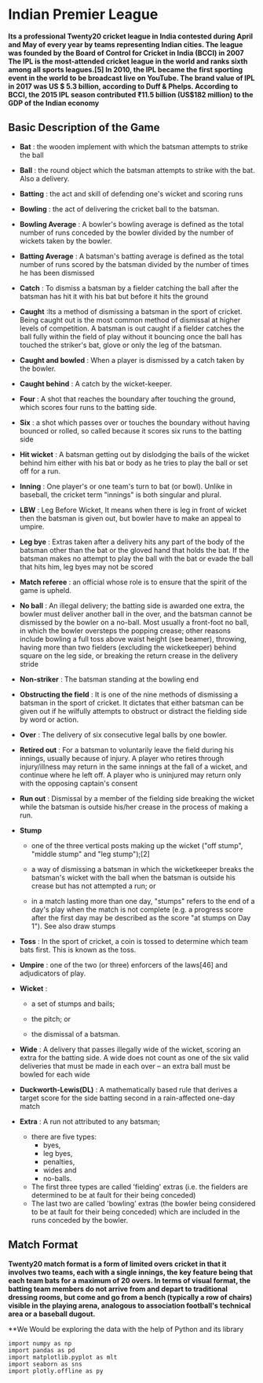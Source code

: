 # Indian Premier League

**Its a professional Twenty20 cricket league in India contested during April and May of every year by teams representing Indian cities. The league was founded by the Board of Control for Cricket in India (BCCI) in 2007
The IPL is the most-attended cricket league in the world and ranks sixth among all sports leagues.[5] In 2010, the IPL became the first sporting event in the world to be broadcast live on YouTube. The brand value of IPL in 2017 was US $ 5.3 billion, according to Duff & Phelps. According to BCCI, the 2015 IPL season contributed ₹11.5 billion (US$182 million) to the GDP of the Indian economy**



## Basic Description of the Game

* **Bat** : the wooden implement with which the batsman attempts to strike the ball

* **Ball** : the round object which the batsman attempts to strike with the bat. Also a delivery.

* **Batting** : the act and skill of defending one's wicket and scoring runs

* **Bowling** : the act of delivering the cricket ball to the batsman.

* **Bowling Average** : A bowler's bowling average is defined as the total number of runs conceded by the bowler divided by the number of wickets taken by the bowler.

* **Batting Average** : A batsman's batting average is defined as the total number of runs scored by the batsman divided by the number of times he has been dismissed

* **Catch** : To dismiss a batsman by a fielder catching the ball after the batsman has hit it with his bat but before it hits the ground

* **Caught** :Its a method of dismissing a batsman in the sport of cricket. Being caught out is the most common method of dismissal at higher levels of competition. A batsman is out caught if a fielder catches the ball fully within the field of play without it bouncing once the ball has touched the striker's bat, glove or only the leg of the batsman.

* **Caught and bowled** : When a player is dismissed by a catch taken by the bowler.

* **Caught behind** : A catch by the wicket-keeper.
* **Four** : A shot that reaches the boundary after touching the ground, which scores four runs to the batting side.
* **Six** : a shot which passes over or touches the boundary without having bounced or rolled, so called because it scores six runs to the batting side

* **Hit wicket** : A batsman getting out by dislodging the bails of the wicket behind him either with his bat or body as he tries to play the ball or set off for a run.

* **Inning** : One player's or one team's turn to bat (or bowl). Unlike in baseball, the cricket term "innings" is both singular and plural.

* **LBW** : Leg Before Wicket, It means when there is leg in front of wicket then the batsman is given out, but bowler have to make an appeal to umpire.

* **Leg bye** : Extras taken after a delivery hits any part of the body of the batsman other than the bat or the gloved hand that holds the bat. If the batsman makes no attempt to play the ball with the bat or evade the ball that hits him, leg byes may not be scored

* **Match referee** : an official whose role is to ensure that the spirit of the game is upheld.

* **No ball** : An illegal delivery; the batting side is awarded one extra, the bowler must deliver another ball in the over, and the batsman cannot be dismissed by the bowler on a no-ball. Most usually a front-foot no ball, in which the bowler oversteps the popping crease; other reasons include bowling a full toss above waist height (see beamer), throwing, having more than two fielders (excluding the wicketkeeper) behind square on the leg side, or breaking the return crease in the delivery stride

* **Non-striker** : The batsman standing at the bowling end

* **Obstructing the field** : It is one of the nine methods of dismissing a batsman in the sport of cricket. It dictates that either batsman can be given out if he wilfully attempts to obstruct or distract the fielding side by word or action.

* **Over** : The delivery of six consecutive legal balls by one bowler.

* **Retired out** : For a batsman to voluntarily leave the field during his innings, usually because of injury. A player who retires through injury/illness may return in the same innings at the fall of a wicket, and continue where he left off. A player who is uninjured may return only with the opposing captain's consent

* **Run out** : Dismissal by a member of the fielding side breaking the wicket while the batsman is outside his/her crease in the process of making a run.
* **Stump**
    * one of the three vertical posts making up the wicket ("off stump", "middle stump" and "leg stump");[2]
    
    * a way of dismissing a batsman in which the wicketkeeper breaks the batsman's wicket with the ball when the batsman is outside his crease but has not attempted a run; or
    
    * in a match lasting more than one day, "stumps" refers to the end of a day's play when the match is not complete (e.g. a progress score after the first day may be described as the score "at stumps on Day 1"). See also draw stumps
    
* **Toss** : In the sport of cricket, a coin is tossed to determine which team bats first. This is known as the toss.

* **Umpire** : one of the two (or three) enforcers of the laws[46] and adjudicators of play.

* **Wicket** :
    * a set of stumps and bails;
    
    * the pitch; or
    
    * the dismissal of a batsman.
    
* **Wide** : A delivery that passes illegally wide of the wicket, scoring an extra for the batting side. A wide does not count as one of the six valid deliveries that must be made in each over – an extra ball must be bowled for each wide

* **Duckworth-Lewis(DL)** : A mathematically based rule that derives a target score for the side batting second in a rain-affected one-day match

* **Extra** : A run not attributed to any batsman;
     * there are five types:
       * byes,
       * leg byes,
       * penalties,
       * wides and
       * no-balls.
     * The first three types are called 'fielding' extras (i.e. the fielders are determined to be at fault for their being conceded)
     * The last two are called 'bowling' extras (the bowler being considered to be at fault for their being conceded) which are included in the runs conceded by the bowler.
     
## Match Format
**Twenty20 match format is a form of limited overs cricket in that it involves two teams, each with a single innings, the key feature being that each team bats for a maximum of 20 overs. In terms of visual format, the batting team members do not arrive from and depart to traditional dressing rooms, but come and go from a bench (typically a row of chairs) visible in the playing arena, analogous to association football's technical area or a baseball dugout.**

**We Would be exploring the data with the help of Python and its library 
```
import numpy as np
import pandas as pd
import matplotlib.pyplot as mlt
import seaborn as sns
import plotly.offline as py 
```

